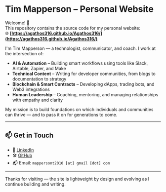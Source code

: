 # Tim Mapperson – Personal Website

Welcome! 👋  
This repository contains the source code for my personal website:  
🌐 **[https://agathos316.github.io/Agathos316/](https://agathos316.github.io/Agathos316/)**

I'm Tim Mapperson — a technologist, communicator, and coach. I work at the intersection of:

- **AI & Automation** – Building smart workflows using tools like Slack, Airtable, Zapier, and Make
- **Technical Content** – Writing for developer communities, from blogs to documentation to strategy
- **Blockchain & Smart Contracts** – Developing dApps, trading bots, and Web3 integrations
- **Human Leadership** – Coaching, mentoring, and managing relationships with empathy and clarity

My mission is to build foundations on which individuals and communities can thrive — and to pass it on for generations to come.

---

## 📫 Get in Touch

- 💼 [LinkedIn](https://linkedin.com/in/tim-mapperson)
- 🛠 [GitHub](https://github.com/Agathos316)
- 📬 Email: `mappersont2010 [at] gmail [dot] com`

---

Thanks for visiting — the site is lightweight by design and evolving as I continue building and writing.
